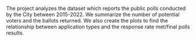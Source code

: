 The project analyzes the dataset which reports the public polls conducted by the City between 2015-2022. We summarize the number of potential voters and the ballots returned. We also create the plots to find the relationship between application types and the response rate met/final polls results.